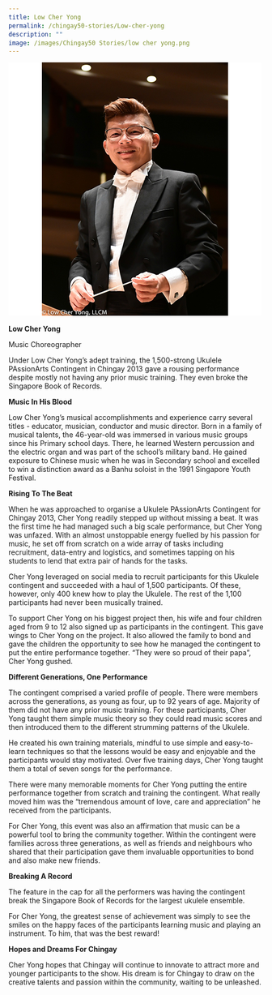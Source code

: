 ```yaml
---
title: Low Cher Yong
permalink: /chingay50-stories/Low-cher-yong
description: ""
image: /images/Chingay50 Stories/low cher yong.png
---
```

![Low Cher Yong](/images/Chingay50%20Stories/low%20cher%20yong.png)

**Low Cher Yong**

Music Choreographer

Under Low Cher Yong’s adept training, the 1,500-strong Ukulele PAssionArts Contingent in Chingay 2013 gave a rousing performance despite mostly not having any prior music training. They even broke the Singapore Book of Records.  

**Music In His Blood**

Low Cher Yong’s musical accomplishments and experience carry several titles - educator, musician, conductor and music director. Born in a family of musical talents, the 46-year-old was immersed in various music groups since his Primary school days. There, he learned Western percussion and the electric organ and was part of the school’s military band. He gained exposure to Chinese music when he was in Secondary school and excelled to win a distinction award as a Banhu soloist in the 1991 Singapore Youth Festival. 

**Rising To The Beat**

When he was approached to organise a Ukulele PAssionArts Contingent for Chingay 2013, Cher Yong readily stepped up without missing a beat. It was the first time he had managed such a big scale performance, but Cher Yong was unfazed. With an almost unstoppable energy fuelled by his passion for music, he set off from scratch on a wide array of tasks including recruitment, data-entry and logistics, and sometimes tapping on his students to lend that extra pair of hands for the tasks.
 
Cher Yong leveraged on social media to recruit participants for this Ukulele contingent and succeeded with a haul of 1,500 participants. Of these, however, only 400 knew how to play the Ukulele. The rest of the 1,100 participants had never been musically trained. 

To support Cher Yong on his biggest project then, his wife and four children aged from 9 to 12 also signed up as participants in the contingent. This gave wings to Cher Yong on the project. It also allowed the family to bond and gave the children the opportunity to see how he managed the contingent to put the entire performance together. “They were so proud of their papa”, Cher Yong gushed. 

**Different Generations, One Performance**

The contingent comprised a varied profile of people. There were members across the generations, as young as four, up to 92 years of age. Majority of them did not have any prior music training. For these participants, Cher Yong taught them simple music theory so they could read music scores and then introduced them to the different strumming patterns of the Ukulele.

He created his own training materials, mindful to use simple and easy-to-learn techniques so that the lessons would be easy and enjoyable and the participants would stay motivated. Over five training days, Cher Yong taught them a total of seven songs for the performance. 

There were many memorable moments for Cher Yong putting the entire performance together from scratch and training the contingent. What really moved him was the “tremendous amount of love, care and appreciation” he received from the participants. 

For Cher Yong, this event was also an affirmation that music can be a powerful tool to bring the community together. Within the contingent were families across three generations, as well as friends and neighbours who shared that their participation gave them invaluable opportunities to bond and also make new friends. 

**Breaking A Record**

The feature in the cap for all the performers was having the contingent break the Singapore Book of Records for the largest ukulele ensemble.  

For Cher Yong, the greatest sense of achievement was simply to see the smiles on the happy faces of the participants learning music and playing an instrument. To him, that was the best reward!    

**Hopes and Dreams For Chingay**

Cher Yong hopes that Chingay will continue to innovate to attract more and younger participants to the show.  His dream is for Chingay to draw on the creative talents and passion within the community, waiting to be unleashed.  


